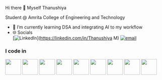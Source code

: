 Hi there 👋 Myself Thanushiya

Student @ Amrita College of Engineering and Technology                                              
- 🌱 I’m currently learning DSA and integrating AI to my workflow
- 🌐 Socials
<br /> [![LinkedIn](https://img.shields.io/badge/LinkedIn-%230077B5.svg?logo=linkedin&logoColor=white)](https://linkedin.com/in/Thanushiya M) [![email](https://img.shields.io/badge/Email-D14836?logo=gmail&logoColor=white)](mailto:thanushiyam33@gmail.com) 


### I code in
<img height="50" width="50" src="https://img.icons8.com/color/48/000000/python.png" /> <img height="50" width="50" src="https://img.icons8.com/color/48/000000/c-programming.png" /> <img height="50" width="50" src="https://img.icons8.com/color/48/000000/java-coffee-cup-logo.png" /> <img height="50" width="50" src="https://img.icons8.com/color/48/000000/javascript.png"/> <img height="50" width="50" src="https://img.icons8.com/fluent/48/000000/arduino.png"/> <img height="50" width="50" src="https://img.icons8.com/color/48/000000/mysql-logo.png"/> <img height="50" width="50" src="https://img.icons8.com/color/48/000000/spring-logo.png"/> <img height="50" width="50" src="https://img.icons8.com/color/48/000000/typescript.png" /> <img height="50" width="50" src="https://img.icons8.com/color/48/000000/javascript.png" />


